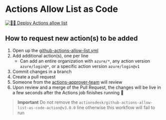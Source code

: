 # Actions Allow List as Code

[![🚀🔐 Deploy Actions allow list](https://github.com/joshjohanning-org/actions-allow-list-as-code/actions/workflows/actions-allow-list.yml/badge.svg)](https://github.com/joshjohanning-org/actions-allow-list-as-code/actions/workflows/actions-allow-list.yml)

## How to request new action(s) to be added

1. Open up the [github-actions-allow-list.yml](./github-actions-allow-list.yml)
2. Add additional action(s), one per line
    - Can add an entire organization with `azure/*`, any action version `azure/login@*`, or a specific action version `azure/login@v1`
3. Commit changes in a branch
4. Create a pull request
5. Someone from the [actions-approver-team](https://github.com/orgs/joshjohanning-org/teams/actions-approver-team) will review
6. Upon review and a merge of the Pull Request, the changes will be live in a few seconds after the Actions job finishes running 🚀

> **Important**
> Do not remove the `actionsdesk/github-actions-allow-list-as-code-action@v3.0.0` line otherwise this workflow will fail to run
